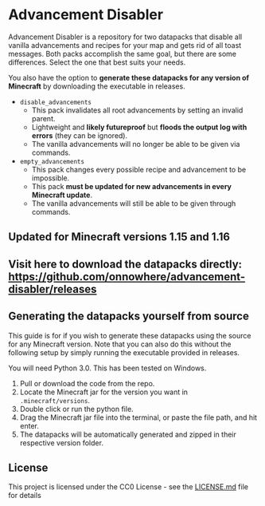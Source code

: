 # Advancement Disabler

Advancement Disabler is a repository for two datapacks that disable all vanilla advancements and recipes for your map and gets rid of all toast messages. Both packs accomplish the same goal, but there are some differences. Select the one that best suits your needs.

You also have the option to **generate these datapacks for any version of Minecraft** by downloading the executable in releases.

- `disable_advancements`
    - This pack invalidates all root advancements by setting an invalid parent.
    - Lightweight and **likely futureproof** but **floods the output log with errors** (they can be ignored).
    - The vanilla advancements will no longer be able to be given via commands.
- `empty_advancements`
    - This pack changes every possible recipe and advancement to be impossible.
    - This pack **must be updated for new advancements in every Minecraft update**.
    - The vanilla advancements will still be able to be given through commands.

## Updated for Minecraft versions 1.15 and 1.16

## Visit here to download the datapacks directly: https://github.com/onnowhere/advancement-disabler/releases

## Generating the datapacks yourself from source

This guide is for if you wish to generate these datapacks using the source for any Minecraft version. Note that you can also do this without the following setup by simply running the executable provided in releases.

You will need Python 3.0. This has been tested on Windows.

1. Pull or download the code from the repo.
2. Locate the Minecraft jar for the version you want in `.minecraft/versions`.
3. Double click or run the python file.
4. Drag the Minecraft jar file into the terminal, or paste the file path, and hit enter.
5. The datapacks will be automatically generated and zipped in their respective version folder.

## License

This project is licensed under the CC0 License - see the [LICENSE.md](LICENSE.md) file for details
